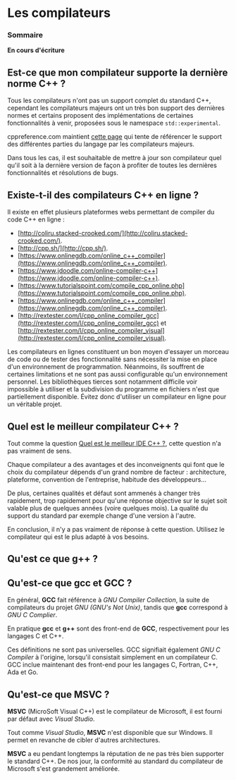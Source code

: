 # Les compilateurs

### Sommaire

**En cours d'écriture**

## Est-ce que mon compilateur supporte la dernière norme C++ ?

Tous les compilateurs n'ont pas un support complet du standard C++, cependant les compilateurs majeurs ont un très bon support des dernières normes et certains proposent des implémentations de certaines fonctionnalités à venir, proposées sous le namespace ```std::experimental```.

cppreference.com maintient [cette page](http://en.cppreference.com/w/cpp/compiler_support) qui tente de référencer le support des différentes parties du langage par les compilateurs majeurs.

Dans tous les cas, il est souhaitable de mettre à jour son compilateur quel qu'il soit à la dernière version de façon à profiter de toutes les dernières fonctionnalités et résolutions de bugs.

## Existe-t-il des compilateurs C++ en ligne ?

Il existe en effet plusieurs plateformes webs permettant de compiler du code C++ en ligne :
 - [http://coliru.stacked-crooked.com/](http://coliru.stacked-crooked.com/).
 - [http://cpp.sh/](http://cpp.sh/).
 - [https://www.onlinegdb.com/online_c++_compiler](https://www.onlinegdb.com/online_c++_compiler).
 - [https://www.jdoodle.com/online-compiler-c++](https://www.jdoodle.com/online-compiler-c++).
 - [https://www.tutorialspoint.com/compile_cpp_online.php](https://www.tutorialspoint.com/compile_cpp_online.php).
 - [https://www.onlinegdb.com/online_c++_compiler](https://www.onlinegdb.com/online_c++_compiler).
 - [http://rextester.com/l/cpp_online_compiler_gcc](http://rextester.com/l/cpp_online_compiler_gcc) et [http://rextester.com/l/cpp_online_compiler_visual](http://rextester.com/l/cpp_online_compiler_visual).

Les compilateurs en lignes constituent un bon moyen d'essayer un morceau de code ou de tester des fonctionnalité sans nécessiter la mise en place d'un environnement de programmation. Néanmoins, ils souffrent de certaines limitations et ne sont pas aussi configurable qu'un environnement personnel. Les bibliothèques tierces sont notamment difficile voir impossible à utiliser et la subdivision du programme en fichiers n'est que partiellement disponible. Évitez donc d'utiliser un compilateur en ligne pour un véritable projet.

## Quel est le meilleur compilateur C++ ?

Tout comme la question [Quel est le meilleur IDE C++ ?](https://github.com/cpp-faq/cpp-faq/tree/develop/faq/fr-FR/.faq/404.md), cette question n'a pas vraiment de sens.

Chaque compilateur a des avantages et des inconveignents qui font que le choix du compilateur dépends d'un grand nombre de facteur : architecture, plateforme, convention de l'entreprise, habitude des développeurs...

De plus, certaines qualités et défaut sont ammenés à changer très rapidement, trop rapidement pour qu'une réponse objective sur le sujet soit valable plus de quelques années (voire quelques mois). La qualité du support du standard par exemple change d'une version à l'autre.

En conclusion, il n'y a pas vraiment de réponse à cette question. Utilisez le compilateur qui est le plus adapté à vos besoins.

## Qu'est ce que g++ ?

## Qu'est-ce que gcc et GCC ?

En général, **GCC** fait référence à *GNU Compiler Collection*, la suite de compilateurs du projet *GNU (GNU's Not Unix)*, tandis que **gcc** correspond à *GNU C Complier*.

En pratique **gcc** et **g++** sont des front-end de **GCC**, respectivement pour les langages C et C++.

Ces définitions ne sont pas universelles. GCC signifiait également *GNU C Compiler* à l'origine, lorsqu'il consistait simplement en un compilateur C. GCC inclue maintenant des front-end pour les langages C, Fortran, C++, Ada et Go.

## Qu'est-ce que MSVC ?

**MSVC** (MicroSoft Visual C++) est le compilateur de Microsoft, il est fourni par défaut avec *Visual Studio*.

Tout comme *Visual Studio*, **MSVC** n'est disponible que sur Windows. Il permet en revanche de cibler d'autres architectures.

**MSVC** a eu pendant longtemps la réputation de ne pas très bien supporter le standard C++. De nos jour, la conformité au standard du compilateur de Microsoft s'est grandement améliorée.
